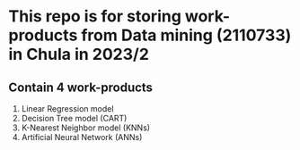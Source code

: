 # This repo is for storing work-products from Data mining (2110733) in Chula in 2023/2 

## Contain 4 work-products
1. Linear Regression model
2. Decision Tree model (CART)
3. K-Nearest Neighbor model (KNNs)
4. Artificial Neural Network (ANNs)
